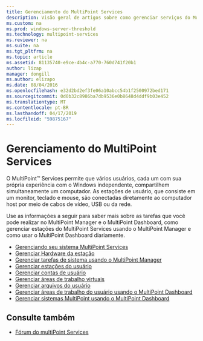 ```yaml
---
title: Gerenciamento do MultiPoint Services
description: Visão geral de artigos sobre como gerenciar serviços do MultiPoint
ms.custom: na
ms.prod: windows-server-threshold
ms.technology: multipoint-services
ms.reviewer: na
ms.suite: na
ms.tgt_pltfrm: na
ms.topic: article
ms.assetid: 81135740-e9ce-4b4c-a770-760d741f20b1
author: lizap
manager: dongill
ms.author: elizapo
ms.date: 08/04/2016
ms.openlocfilehash: e32d2bd2ef3fe06a10abcc54b1f2500972bed171
ms.sourcegitcommit: 0d0b32c8986ba7db9536e0b8648d4ddf9b03e452
ms.translationtype: MT
ms.contentlocale: pt-BR
ms.lasthandoff: 04/17/2019
ms.locfileid: "59875167"
---
```

# <a name="managing-multipoint-services"></a>Gerenciamento do MultiPoint Services
O MultiPoint™ Services permite que vários usuários, cada um com sua própria experiência com o Windows independente, compartilhem simultaneamente um computador. As estações de usuário, que consiste em um monitor, teclado e mouse, são conectadas diretamente ao computador host por meio de cabos de vídeo, USB ou da rede.  
  
Use as informações a seguir para saber mais sobre as tarefas que você pode realizar no MultiPoint Manager e o MultiPoint Dashboard, como gerenciar estações do MultiPoint Services usando o MultiPoint Manager e como usar o MultiPoint Dashboard diariamente.  
  
  
-   [Gerenciando seu sistema MultiPoint Services](Managing-Your-MultiPoint-Services-System.md)  
-   [Gerenciar Hardware da estação](Manage-Station-Hardware.md)  
-   [Gerenciar tarefas de sistema usando o MultiPoint Manager](Manage-System-Tasks-Using-MultiPoint-Manager.md)  
-   [Gerenciar estações do usuário](Manage-User-Stations.md)  
-   [Gerenciar contas de usuário](Manage-User-Accounts.md)  
-   [Gerenciar áreas de trabalho virtuais](Manage-Virtual-Desktops.md)  
-   [Gerenciar arquivos do usuário](Manage-User-Files.md)  
-   [Gerenciar áreas de trabalho do usuário usando o MultiPoint Dashboard](Manage-User-Desktops-Using-MultiPoint-Dashboard.md)  
-   [Gerenciar sistemas MultiPoint usando o MultiPoint Dashboard](Manage-MultiPoint-Systems-Using-MultiPoint-Dashboard.md)  
  
## <a name="see-also"></a>Consulte também  
  
-   [Fórum do multiPoint Services](https://social.technet.microsoft.com/Forums/windowsserver/home?forum=windowsmultipointserver&filter=alltypes&sort=lastpostdesc)  